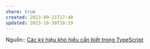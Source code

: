 ```yaml
---
share: true
created: 2023-09-21T17:48
updated: 2023-10-30T18:19
---
```


Nguồn:: [Các ký hiệu khó hiểu cần biết trong TypeScript](https://viblo.asia/p/cac-ky-hieu-kho-hieu-can-biet-trong-typescript-WAyK86r6lxX)
